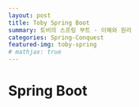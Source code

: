 ```yaml
---
layout: post
title: Toby Spring Boot
summary: 토비의 스프링 부트 - 이해와 원리
categories: Spring-Conquest
featured-img: toby-spring
# mathjax: true
---
```


# Spring Boot
